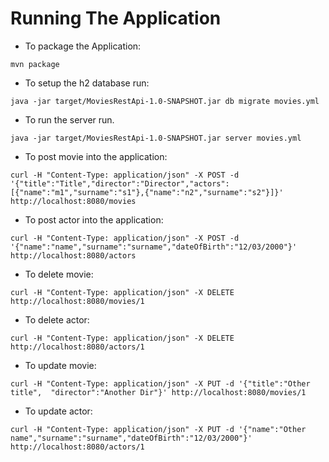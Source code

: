 # Running The Application

* To package the Application:
```
mvn package
```
* To setup the h2 database run:
```
java -jar target/MoviesRestApi-1.0-SNAPSHOT.jar db migrate movies.yml

```
* To run the server run.
```
java -jar target/MoviesRestApi-1.0-SNAPSHOT.jar server movies.yml

```
* To post movie into the application:
```
curl -H "Content-Type: application/json" -X POST -d '{"title":"Title","director":"Director","actors":[{"name":"m1","surname":"s1"},{"name":"n2","surname":"s2"}]}' http://localhost:8080/movies
```
* To post actor into the application:
```
curl -H "Content-Type: application/json" -X POST -d '{"name":"name","surname":"surname","dateOfBirth":"12/03/2000"}' http://localhost:8080/actors
```
* To delete movie:
```
curl -H "Content-Type: application/json" -X DELETE http://localhost:8080/movies/1
```
* To delete actor:
```
curl -H "Content-Type: application/json" -X DELETE http://localhost:8080/actors/1
```
* To update movie:
```
curl -H "Content-Type: application/json" -X PUT -d '{"title":"Other title",  "director":"Another Dir"}' http://localhost:8080/movies/1 
```
* To update actor:
```
curl -H "Content-Type: application/json" -X PUT -d '{"name":"Other name","surname":"surname","dateOfBirth":"12/03/2000"}' http://localhost:8080/actors/1 
```